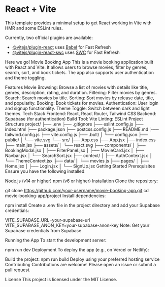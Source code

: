# React + Vite

This template provides a minimal setup to get React working in Vite with HMR and some ESLint rules.

Currently, two official plugins are available:

- [@vitejs/plugin-react](https://github.com/vitejs/vite-plugin-react/blob/main/packages/plugin-react/README.md) uses [Babel](https://babeljs.io/) for Fast Refresh
- [@vitejs/plugin-react-swc](https://github.com/vitejs/vite-plugin-react-swc) uses [SWC](https://swc.rs/) for Fast Refresh

Here we go!
Movie Booking App
This is a movie booking application built with React and Vite. It allows users to browse movies, filter by genres, search, sort, and book tickets. The app also supports user authentication and theme toggling.

Features
Movie Browsing: Browse a list of movies with details like title, genres, description, rating, and duration.
Filtering: Filter movies by genres.
Search: Search movies by title.
Sorting: Sort movies by release date, title, and popularity.
Booking: Book tickets for movies.
Authentication: User login and signup functionality.
Theme Toggle: Switch between dark and light themes.
Tech Stack
Frontend: React, React Router, Tailwind CSS
Backend: Supabase (for authentication)
Build Tool: Vite
Linting: ESLint
Project Structure
project/
├── .env
├── .gitignore
├── eslint.config.js
├── index.html
├── package.json
├── postcss.config.js
├── README.md
├── tailwind.config.js
├── vite.config.js
├── .bolt/
│   └── config.json
├── public/
│   └── vite.svg
└── src/
    ├── App.css
    ├── App.jsx
    ├── index.css
    ├── main.jsx
    ├── assets/
    │   └── react.svg
    ├── components/
    │   ├── BookingModal.jsx
    │   ├── FilterPanel.jsx
    │   ├── MovieCard.jsx
    │   ├── Navbar.jsx
    │   └── SearchSort.jsx
    ├── context/
    │   ├── AuthContext.jsx
    │   └── ThemeContext.jsx
    ├── data/
    │   └── movies.js
    ├── pages/
    │   ├── Home.jsx
    │   ├── Login.jsx
    │   └── SignUp.jsx
Getting Started
Prerequisites
Ensure you have the following installed:

Node.js (v14 or higher)
npm (v6 or higher)
Installation
Clone the repository:

git clone https://github.com/your-username/movie-booking-app.git
cd movie-booking-app/project
Install dependencies:

npm install
Create a .env file in the project directory and add your Supabase credentials:

VITE_SUPABASE_URL=your-supabase-url
VITE_SUPABASE_ANON_KEY=your-supabase-anon-key
Note: Get your Supabase credentials from Supabase

Running the App
To start the development server:

npm run dev
Deployment
To deploy the app (e.g., on Vercel or Netlify):

Build the project:
npm run build
Deploy using your preferred hosting service
Contributing
Contributions are welcome! Please open an issue or submit a pull request.

License
This project is licensed under the MIT License.
